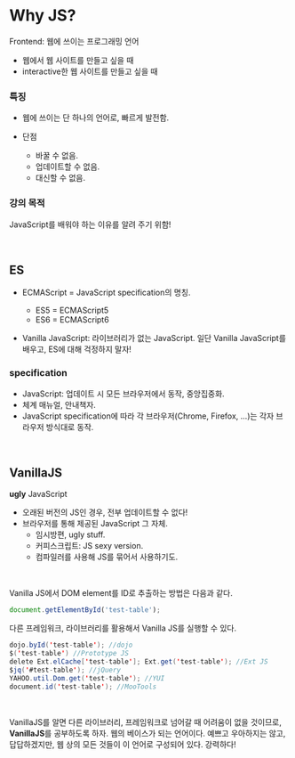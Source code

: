 # Why JS?



Frontend: 웹에 쓰이는 프로그래밍 언어

* 웹에서 웹 사이트를 만들고 싶을 때
* interactive한 웹 사이트를 만들고 싶을 때



### 특징



* 웹에 쓰이는 단 하나의 언어로, 빠르게 발전함.

* 단점
  * 바꿀 수 없음.
  * 업데이트할 수 없음.
  * 대신할 수 없음.



### 강의 목적



JavaScript를 배워야 하는 이유를 알려 주기 위함!



<br>



## ES



* ECMAScript = JavaScript specification의 명칭.
  * ES5 = ECMAScript5
  * ES6 = ECMAScript6

* Vanilla JavaScript: 라이브러리가 없는 JavaScript. 일단 Vanilla JavaScript를 배우고, ES에 대해 걱정하지 말자!



### specification

* JavaScript: 업데이트 시 모든 브라우저에서 동작, 중앙집중화.
* 체계 매뉴얼, 안내책자.
* JavaScript specification에 따라 각 브라우저(Chrome, Firefox, ...)는 각자 브라우저 방식대로 동작.



<br>



## VanillaJS



**ugly** JavaScript

* 오래된 버전의 JS인 경우, 전부 업데이트할 수 없다!
* 브라우저를 통해 제공된 JavaScript 그 자체. 
  * 임시방편, ugly stuff.
  * 커피스크립트: JS sexy version.
  * 컴파일러를 사용해 JS를 묶어서 사용하기도.

<br>

Vanilla JS에서 DOM element를 ID로 추출하는 방법은 다음과 같다.

```javascript
document.getElementById('test-table');
```

 다른 프레임워크, 라이브러리를 활용해서 Vanilla JS를 실행할 수 있다. 

```Java
dojo.byId('test-table'); //dojo
$('test-table') //Prototype JS
delete Ext.elCache['test-table']; Ext.get('test-table'); //Ext JS
$jq('#test-table'); //jQuery
YAHOO.util.Dom.get('test-table'); //YUI
document.id('test-table'); //MooTools
```

<br>

 VanillaJS를 알면 다른 라이브러리, 프레임워크로 넘어갈 때 어려움이 없을 것이므로, **VanillaJS**를 공부하도록 하자. 웹의 베이스가 되는 언어이다. 예쁘고 우아하지는 않고, 답답하겠지만, 웹 상의 모든 것들이 이 언어로 구성되어 있다. 강력하다!





